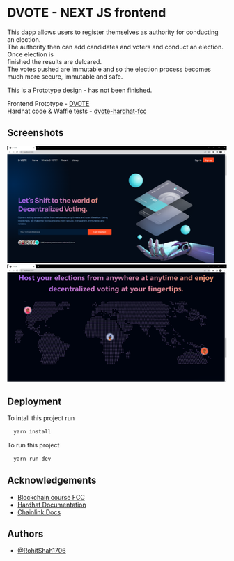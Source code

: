 
# DVOTE - NEXT JS frontend

This dapp allows users to register themselves as authority for conducting an election.   
The authority then can add candidates and voters and conduct an election. Once election is  
finished the results are delcared.  
The votes pushed are immutable and so the election process becomes much more secure, immutable and safe.


This is a Prototype design - has not been finished.

Frontend Prototype - [DVOTE](https://dvote-nextjs-frontend-1706.on.fleek.co/)  
Hardhat code & Waffle tests - [dvote-hardhat-fcc](https://github.com/RohitShah1706/dvote-hardhat-1706)

## Screenshots

![App Screenshot](https://raw.githubusercontent.com/RohitShah1706/dvote-nextjs-frontend-1706/main/screenshots/01.png)  
![App Screenshot](https://raw.githubusercontent.com/RohitShah1706/dvote-nextjs-frontend-1706/main/screenshots/02.png)


## Deployment

To intall this project run

```bash
  yarn install
```


To run this project 

```bash
  yarn run dev
```





## Acknowledgements

 - [Blockchain course FCC](https://www.youtube.com/watch?v=gyMwXuJrbJQ)
 - [Hardhat Documentation](https://hardhat.org/)  
 - [Chainlink Docs](https://docs.chain.link/)


## Authors

- [@RohitShah1706](https://github.com/RohitShah1706)

